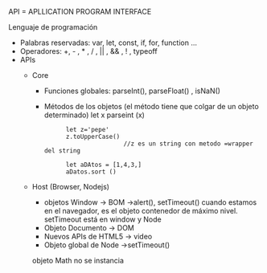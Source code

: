 API = APLLICATION PROGRAM INTERFACE

Lenguaje de programación
- Palabras reservadas: var, let, const, if, for, function ...
- Operadores: +, - , * , / , || , && , ! , typeoff
- APIs
    - Core
        - Funciones globales: parseInt(), parseFloat() , isNaN()
        - Métodos de los objetos (el método tiene que colgar de un objeto determinado)
                    let x
                    parseint (x)

                    let z='pepe'
                    z.toUpperCase() 
                                    //z es un string con metodo =wrapper del string

                    let aDAtos = [1,4,3,]
                    aDatos.sort ()


    - Host (Browser, Nodejs)
        - objetos Window -> BOM ->alert(), setTimeout()
                                cuando estamos en el navegador, es el objeto contenedor de máximo nivel.
                                setTimeout está en window y Node
        - Objeto Documento -> DOM
        - Nuevos APIs de HTML5 -> video
        - Objeto global de Node ->setTimeout()






        objeto Math no se instancia